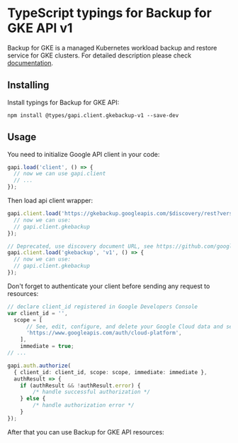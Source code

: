 # TypeScript typings for Backup for GKE API v1

Backup for GKE is a managed Kubernetes workload backup and restore service for GKE clusters.
For detailed description please check [documentation](https://cloud.google.com/kubernetes-engine/docs/add-on/backup-for-gke).

## Installing

Install typings for Backup for GKE API:

```
npm install @types/gapi.client.gkebackup-v1 --save-dev
```

## Usage

You need to initialize Google API client in your code:

```typescript
gapi.load('client', () => {
  // now we can use gapi.client
  // ...
});
```

Then load api client wrapper:

```typescript
gapi.client.load('https://gkebackup.googleapis.com/$discovery/rest?version=v1', () => {
  // now we can use:
  // gapi.client.gkebackup
});
```

```typescript
// Deprecated, use discovery document URL, see https://github.com/google/google-api-javascript-client/blob/master/docs/reference.md#----gapiclientloadname----version----callback--
gapi.client.load('gkebackup', 'v1', () => {
  // now we can use:
  // gapi.client.gkebackup
});
```

Don't forget to authenticate your client before sending any request to resources:

```typescript
// declare client_id registered in Google Developers Console
var client_id = '',
  scope = [
      // See, edit, configure, and delete your Google Cloud data and see the email address for your Google Account.
      'https://www.googleapis.com/auth/cloud-platform',
    ],
    immediate = true;
// ...

gapi.auth.authorize(
  { client_id: client_id, scope: scope, immediate: immediate },
  authResult => {
    if (authResult && !authResult.error) {
        /* handle successful authorization */
    } else {
        /* handle authorization error */
    }
});
```

After that you can use Backup for GKE API resources: <!-- TODO: make this work for multiple namespaces -->

```typescript
```
